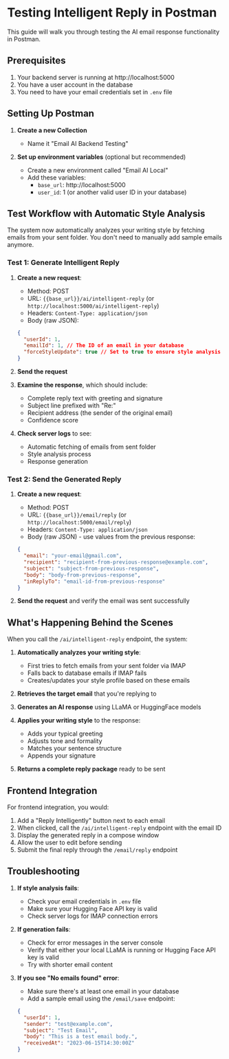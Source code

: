 # Testing Intelligent Reply in Postman

This guide will walk you through testing the AI email response functionality in Postman.

## Prerequisites

1. Your backend server is running at http://localhost:5000
2. You have a user account in the database
3. You need to have your email credentials set in `.env` file

## Setting Up Postman

1. **Create a new Collection**

   - Name it "Email AI Backend Testing"

2. **Set up environment variables** (optional but recommended)
   - Create a new environment called "Email AI Local"
   - Add these variables:
     - `base_url`: http://localhost:5000
     - `user_id`: 1 (or another valid user ID in your database)

## Test Workflow with Automatic Style Analysis

The system now automatically analyzes your writing style by fetching emails from your sent folder. You don't need to manually add sample emails anymore.

### Test 1: Generate Intelligent Reply

1. **Create a new request**:

   - Method: POST
   - URL: `{{base_url}}/ai/intelligent-reply` (or `http://localhost:5000/ai/intelligent-reply`)
   - Headers: `Content-Type: application/json`
   - Body (raw JSON):

   ```json
   {
     "userId": 1,
     "emailId": 1, // The ID of an email in your database
     "forceStyleUpdate": true // Set to true to ensure style analysis runs
   }
   ```

2. **Send the request**

3. **Examine the response**, which should include:

   - Complete reply text with greeting and signature
   - Subject line prefixed with "Re:"
   - Recipient address (the sender of the original email)
   - Confidence score

4. **Check server logs** to see:
   - Automatic fetching of emails from sent folder
   - Style analysis process
   - Response generation

### Test 2: Send the Generated Reply

1. **Create a new request**:

   - Method: POST
   - URL: `{{base_url}}/email/reply` (or `http://localhost:5000/email/reply`)
   - Headers: `Content-Type: application/json`
   - Body (raw JSON) - use values from the previous response:

   ```json
   {
     "email": "your-email@gmail.com",
     "recipient": "recipient-from-previous-response@example.com",
     "subject": "subject-from-previous-response",
     "body": "body-from-previous-response",
     "inReplyTo": "email-id-from-previous-response"
   }
   ```

2. **Send the request** and verify the email was sent successfully

## What's Happening Behind the Scenes

When you call the `/ai/intelligent-reply` endpoint, the system:

1. **Automatically analyzes your writing style**:

   - First tries to fetch emails from your sent folder via IMAP
   - Falls back to database emails if IMAP fails
   - Creates/updates your style profile based on these emails

2. **Retrieves the target email** that you're replying to

3. **Generates an AI response** using LLaMA or HuggingFace models

4. **Applies your writing style** to the response:

   - Adds your typical greeting
   - Adjusts tone and formality
   - Matches your sentence structure
   - Appends your signature

5. **Returns a complete reply package** ready to be sent

## Frontend Integration

For frontend integration, you would:

1. Add a "Reply Intelligently" button next to each email
2. When clicked, call the `/ai/intelligent-reply` endpoint with the email ID
3. Display the generated reply in a compose window
4. Allow the user to edit before sending
5. Submit the final reply through the `/email/reply` endpoint

## Troubleshooting

1. **If style analysis fails**:

   - Check your email credentials in `.env` file
   - Make sure your Hugging Face API key is valid
   - Check server logs for IMAP connection errors

2. **If generation fails**:

   - Check for error messages in the server console
   - Verify that either your local LLaMA is running or Hugging Face API key is valid
   - Try with shorter email content

3. **If you see "No emails found" error**:
   - Make sure there's at least one email in your database
   - Add a sample email using the `/email/save` endpoint:
   ```json
   {
     "userId": 1,
     "sender": "test@example.com",
     "subject": "Test Email",
     "body": "This is a test email body.",
     "receivedAt": "2023-06-15T14:30:00Z"
   }
   ```
